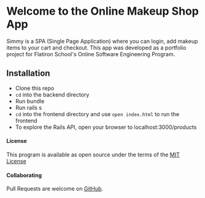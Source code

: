 # Welcome to the Online Makeup Shop App
Simmy is a SPA (Single Page Application) where you can login, add makeup items to your cart and checkout.
This app was developed as a portfolio project for Flatiron School's Online Software Engineering Program.

## Installation
* Clone this repo
* ```cd``` into the backend directory
* Run bundle
* Run rails s
* ```cd``` into the frontend directory and use ```open index.html``` to run the frontend
* To explore the Rails API, open your browser to localhost:3000/products


#### License
This program is available as open source under the terms of the [MIT License](https://opensource.org/licenses/MIT)

#### Collaborating

Pull Requests are welcome on [GitHub](https://github.com/oshinsayami/simmy). 
